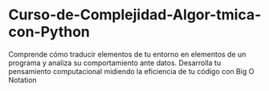 # Curso-de-Complejidad-Algor-tmica-con-Python
Comprende cómo traducir elementos de tu entorno en elementos de un programa y analiza su comportamiento ante datos. Desarrolla tu pensamiento computacional midiendo la eficiencia de tu código con Big O Notation 
